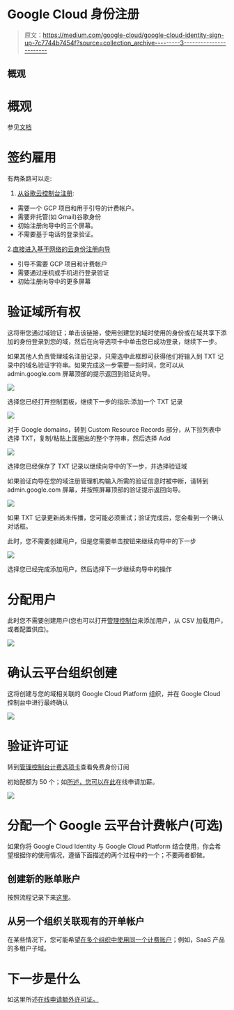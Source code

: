 # Google Cloud 身份注册

> 原文：<https://medium.com/google-cloud/google-cloud-identity-sign-up-7c7744b7454f?source=collection_archive---------3----------------------->

## 概观

# 概观

参见[文档](https://support.google.com/cloudidentity/answer/7389973?hl=en&ref_topic=7555414)

# 签约雇用

有两条路可以走:

1.  [从谷歌云控制台注册](/@fargyle/google-cloud-identity-sign-up-9d97b7ae7bc1):

*   需要一个 GCP 项目和用于引导的计费帐户。
*   需要非托管(如 Gmail)谷歌身份
*   初始注册向导中的三个屏幕。
*   不需要基于电话的登录验证。

2.[直接进入基于网络的云身份注册向导](/@fargyle/google-cloud-identity-sign-up-fbb684d471cf)

*   引导不需要 GCP 项目和计费帐户
*   需要通过座机或手机进行登录验证
*   初始注册向导中的更多屏幕

# 验证域所有权

这将带您通过域验证；单击该链接，使用创建您的域时使用的身份或在域共享下添加的身份登录到您的域，然后在向导选项卡中单击您已成功登录，继续下一步。

如果其他人负责管理域名注册记录，只需选中此框即可获得他们将输入到 TXT 记录中的域名验证字符串。如果完成这一步需要一些时间，您可以从 admin.google.com 屏幕顶部的提示返回到验证向导。

![](img/0a97a140424f6914988404710828b915.png)

选择您已经打开控制面板，继续下一步的指示:添加一个 TXT 记录

![](img/1425ff93fdd1f8b8f1a868f6bdd8cb21.png)

对于 Google domains，转到 Custom Resource Records 部分，从下拉列表中选择 TXT，复制/粘贴上面圈出的整个字符串，然后选择 Add

![](img/7d62c5bb55ea12e3c0dd2404265f9d5d.png)

选择您已经保存了 TXT 记录以继续向导中的下一步，并选择验证域

如果验证向导在您的域注册管理机构输入所需的验证信息时被中断，请转到 admin.google.com 屏幕，并按照屏幕顶部的验证提示返回向导。

![](img/4670d9e1b6ad4a8b818654967192bc61.png)

如果 TXT 记录更新尚未传播，您可能必须重试；验证完成后，您会看到一个确认对话框。

此时，您不需要创建用户，但是您需要单击按钮来继续向导中的下一步

![](img/6248ee247e9aa691504c00c3c48ef7cc.png)

选择您已经完成添加用户，然后选择下一步继续向导中的操作

# 分配用户

此时您不需要创建用户(您也可以打开[管理控制台](http://admin.google.com)来添加用户，从 CSV 加载用户，或者配置供应)。

![](img/55d7fd620c5ec555519c57ca1a9ee78c.png)

# 确认云平台组织创建

这将创建与您的域相关联的 Google Cloud Platform 组织，并在 Google Cloud 控制台中进行最终确认

![](img/3cb8036fb848e16be393ab265faa9f76.png)

# 验证许可证

转到[管理控制台计费选项卡](https://admin.google.com/AdminHome?fral=1#DomainSettings/notab=1&subtab=subscriptions)查看免费身份订阅

初始配额为 50 个；如[所述，您可以在此](https://support.google.com/cloudidentity/answer/7295541)在线申请加薪。

![](img/39b9fe6ba22dab554f82b441695eb6f4.png)

# 分配一个 Google 云平台计费帐户(可选)

如果你将 Google Cloud Identity 与 Google Cloud Platform 结合使用，你会希望根据你的使用情况，遵循下面描述的两个过程中的一个；不要两者都做。

## 创建新的账单账户

按照流程记录下来[这里](https://cloud.google.com/resource-manager/docs/quickstart-organizations#create_a_billing_account)。

## 从另一个组织关联现有的开单帐户

在某些情况下，您可能希望[在多个组织中使用同一个计费账户](/@fargyle/google-cloud-platform-cross-org-billing-41c5db8fefa6)；例如，SaaS 产品的多租户子域。

# 下一步是什么

如这里所述[在线申请额外许可证。](https://support.google.com/cloudidentity/answer/7295541)